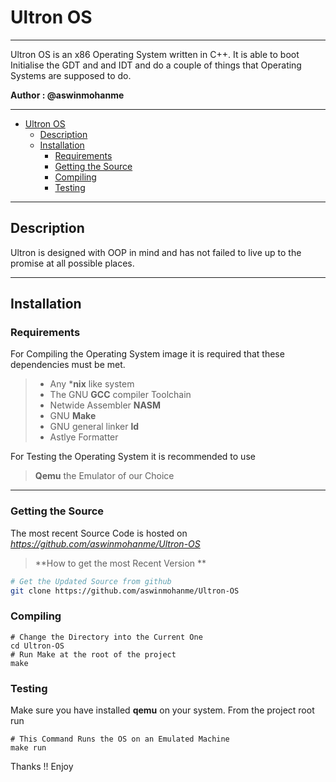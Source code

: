 
# Ultron OS
---------------------
Ultron OS is an x86 Operating System written in C++. It is able to boot Initialise the GDT and and IDT and do a couple of   things that Operating Systems are supposed to do.  
  
**Author : @aswinmohanme**

------------------------
- [Ultron OS](#)
	- [Description](#)
	- [Installation](#)
		- [Requirements](#)
		- [Getting the Source](#)
		- [Compiling](#)
		- [Testing](#)

------------------------
## Description
Ultron is designed with OOP in mind and has not failed to live up to the promise at all possible places.

---------------------------------------
## Installation
### Requirements
For Compiling the Operating System image it is required that these dependencies must be met.
> * Any ***nix** like system
> * The GNU **GCC** compiler Toolchain
> * Netwide Assembler **NASM**
> * GNU **Make**
> * GNU general linker **ld**
> * Astlye Formatter

For Testing the Operating System it is recommended to use
> **Qemu** the Emulator of our Choice  

-------------------------------
### Getting the Source
The most recent Source Code is hosted on *https://github.com/aswinmohanme/Ultron-OS*

> **How to get the most Recent Version **


```bash
# Get the Updated Source from github
git clone https://github.com/aswinmohanme/Ultron-OS
```

### Compiling
```
# Change the Directory into the Current One
cd Ultron-OS
# Run Make at the root of the project
make
```

### Testing
Make sure you have installed **qemu** on your system. From the project root run
```
# This Command Runs the OS on an Emulated Machine
make run
```

Thanks !! Enjoy
